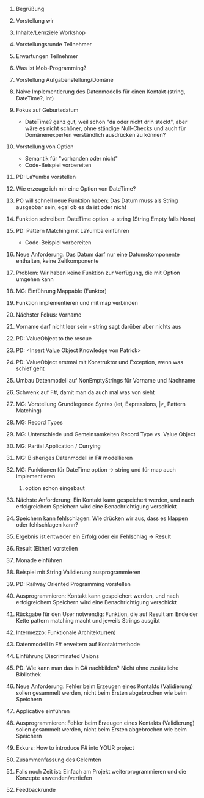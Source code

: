 1) Begrüßung
2) Vorstellung wir
3) Inhalte/Lernziele Workshop
4) Vorstellungsrunde Teilnehmer
5) Erwartungen Teilnehmer
6) Was ist Mob-Programming?
7) Vorstellung Aufgabenstellung/Domäne
8) Naive Implementierung des Datenmodells für einen Kontakt (string, DateTime?, int)
9) Fokus auf Geburtsdatum

    - DateTime? ganz gut, weil schon "da oder nicht drin steckt", aber wäre es nicht schöner, ohne ständige Null-Checks und auch für Domänenexperten verständlich ausdrücken zu können?

1) Vorstellung von Option
    - Semantik für "vorhanden oder nicht"
    - Code-Beispiel vorbereiten

2) PD: LaYumba vorstellen
3) Wie erzeuge ich mir eine Option von DateTime?
4) PO will schnell neue Funktion haben: Das Datum muss als String ausgebbar sein, egal ob es da ist oder nicht
5) Funktion schreiben: DateTime option -> string (String.Empty falls None)
6) PD: Pattern Matching mit LaYumba einführen
   - Code-Beispiel vorbereiten

7) Neue Anforderung: Das Datum darf nur eine Datumskomponente enthalten, keine Zeitkomponente
8) Problem: Wir haben keine Funktion zur Verfügung, die mit Option<DateTime> umgehen kann
9)  MG: Einführung Mappable (Funktor)
10) Funktion implementieren und mit map verbinden
11) Nächster Fokus: Vorname
12) Vorname darf nicht leer sein - string sagt darüber aber nichts aus
13) PD: ValueObject to the rescue
14) PD: \<Insert Value Object Knowledge von Patrick\>
15) PD: ValueObject erstmal mit Konstruktor und Exception, wenn was schief geht
16) Umbau Datenmodell auf NonEmptyStrings für Vorname und Nachname
17) Schwenk auf F#, damit man da auch mal was von sieht
18) MG: Vorstellung Grundlegende Syntax (let, Expressions, |>, Pattern Matching)
19) MG: Record Types
20) MG: Unterschiede und Gemeinsamkeiten Record Type vs. Value Object
21) MG: Partial Application / Currying
22) MG: Bisheriges Datenmodell in F# modellieren
23) MG: Funktionen für DateTime option -> string und für map auch implementieren 
    1)  option schon eingebaut
24) Nächste Anforderung: Ein Kontakt kann gespeichert werden, und nach erfolgreichem Speichern wird eine Benachrichtigung verschickt
25) Speichern kann fehlschlagen: Wie drücken wir aus, dass es klappen oder fehlschlagen kann?
26) Ergebnis ist entweder ein Erfolg oder ein Fehlschlag -> Result
27) Result (Either) vorstellen
28) Monade einführen
29) Beispiel mit String Validierung ausprogrammieren
30) PD: Railway Oriented Programming vorstellen
31) Ausprogrammieren: Kontakt kann gespeichert werden, und nach erfolgreichem Speichern wird eine Benachrichtigung verschickt
32) Rückgabe für den User notwendig: Funktion, die auf Result am Ende der Kette pattern matching macht und jeweils Strings ausgibt
33) Intermezzo: Funktionale Architektur(en)
34) Datenmodell in F# erweitern auf Kontaktmethode
35) Einführung Discriminated Unions
36) PD: Wie kann man das in C# nachbilden? Nicht ohne zusätzliche Bibliothek
37) Neue Anforderung: Fehler beim Erzeugen eines Kontakts (Validierung) sollen gesammelt werden, nicht beim Ersten abgebrochen wie beim Speichern
38) Applicative einführen
39) Ausprogrammieren: Fehler beim Erzeugen eines Kontakts (Validierung) sollen gesammelt werden, nicht beim Ersten abgebrochen wie beim Speichern
40) Exkurs: How to introduce F# into YOUR project
41) Zusammenfassung des Gelernten
42) Falls noch Zeit ist: Einfach am Projekt weiterprogrammieren und die Konzepte anwenden/vertiefen
43) Feedbackrunde